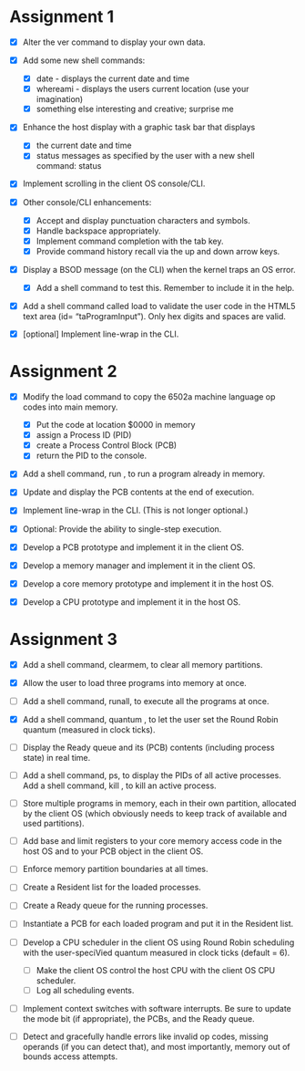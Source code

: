 Assignment 1
============

- [x] Alter the	ver	command	to	display	your	own	data.
- [x] Add some	new	shell	commands:
     - [x] date -	displays	the	current	date	and	time
     - [x] whereami	-	displays	the	users	current	location	(use	your	imagination)
     - [x] something	else	interesting	and	creative;	surprise	me

- [x] Enhance	the host	display	with	a	graphic	task	bar	that	displays
     - [x] the current	date	and	time
     - [x] status messages	as	specified	by	the	user	with	a	new	shell command: status	<string>

- [x] Implement scrolling	in	the	client	OS	console/CLI.

- [x] Other console/CLI	enhancements:
     - [x] Accept and	display	punctuation	characters	and	symbols.
     - [x] Handle backspace	appropriately.
     - [x] Implement command	completion	with	the	tab	key.
     - [x] Provide command	history	recall	via	the	up	and	down	arrow	keys.

- [x] Display a BSOD	message	(on	the	CLI)	when	the	kernel	traps	an OS error.
     - [x] Add a shell	command	to	test	this.	Remember	to	include	it in the help.
- [x] Add a	shell	command	called	load	to	validate	the	user	code in the HTML5 text	area	(id=	“taProgramInput”).	Only	hex	digits	and	spaces	are	valid.
- [x] [optional]	Implement	line-wrap	in	the	CLI.

Assignment 2
============

- [x] Modify	the	load	command	to	copy	the	6502a	machine	language	op	codes into	main	memory.
    - [x] Put	the	code	at	location	$0000	in	memory
    - [x] assign	a	Process	ID	(PID)
    - [x] create	a	Process	Control	Block	(PCB)
    - [x] return	the	PID	to	the	console.

- [x] Add	a	shell	command,	run	<pid>,	to	run	a	program	already	in	memory.

- [x] Update	and	display	the	PCB	contents	at	the	end	of	execution.

- [x] Implement	line-wrap	in	the	CLI.	(This	is	not	longer	optional.)

- [x] Optional:	Provide	the	ability	to	single-step	execution.

- [x] Develop	a	PCB	prototype	and	implement	it	in	the	client	OS.
- [x] Develop	a	memory	manager	and	implement	it	in	the	client	OS.
- [x] Develop	a	core	memory	prototype	and	implement	it	in	the	host	OS.
- [x] Develop	a	CPU	prototype	and	implement	it	in	the	host	OS.

Assignment 3
============

- [x] Add a shell command, clearmem, to clear all memory partitions.

- [x] Allow the user to load three programs into memory at once.

- [ ] Add a shell command, runall, to execute all the programs at once.

- [x] Add a shell command, quantum <int>, to let the user set the Round Robin quantum (measured in clock ticks).

- [ ] Display the Ready queue and its (PCB) contents (including process state) in real time.

- [ ] Add a shell command, ps, to display the PIDs of all active processes. Add a shell command, kill <pid>, to kill an active process.

- [ ] Store multiple programs in memory, each in their own partition, allocated by the client OS (which obviously needs to keep track of available and used partitions).

- [ ] Add base and limit registers to your core memory access code in the host OS and to your PCB object in the client OS.

- [ ] Enforce memory partition boundaries at all times.

- [ ] Create a Resident list for the loaded processes.

- [ ] Create a Ready queue for the running processes.

- [ ] Instantiate a PCB for each loaded program and put it in the Resident list.

- [ ] Develop a CPU scheduler in the client OS using Round Robin scheduling with the user-speciVied quantum measured in clock ticks (default = 6).
    - [ ] Make the client OS control the host CPU with the client OS CPU scheduler.
    - [ ] Log all scheduling events.

- [ ] Implement context switches with software interrupts. Be sure to update the mode bit (if appropriate), the PCBs, and the Ready queue.

- [ ] Detect and gracefully handle errors like invalid op codes, missing operands (if you can detect that), and most importantly, memory out of bounds access attempts.